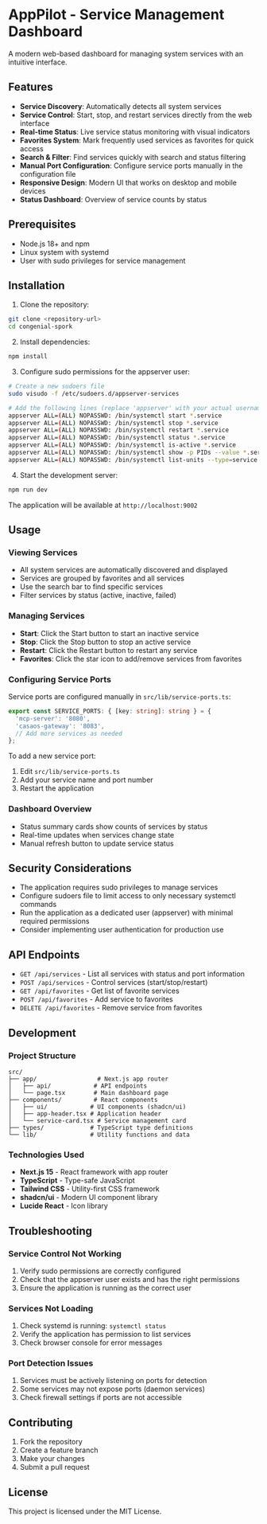 # AppPilot - Service Management Dashboard

A modern web-based dashboard for managing system services with an intuitive interface.

## Features

- **Service Discovery**: Automatically detects all system services
- **Service Control**: Start, stop, and restart services directly from the web interface
- **Real-time Status**: Live service status monitoring with visual indicators
- **Favorites System**: Mark frequently used services as favorites for quick access
- **Search & Filter**: Find services quickly with search and status filtering
- **Manual Port Configuration**: Configure service ports manually in the configuration file
- **Responsive Design**: Modern UI that works on desktop and mobile devices
- **Status Dashboard**: Overview of service counts by status

## Prerequisites

- Node.js 18+ and npm
- Linux system with systemd
- User with sudo privileges for service management

## Installation

1. Clone the repository:
```bash
git clone <repository-url>
cd congenial-spork
```

2. Install dependencies:
```bash
npm install
```

3. Configure sudo permissions for the appserver user:
```bash
# Create a new sudoers file
sudo visudo -f /etc/sudoers.d/appserver-services

# Add the following lines (replace 'appserver' with your actual username):
appserver ALL=(ALL) NOPASSWD: /bin/systemctl start *.service
appserver ALL=(ALL) NOPASSWD: /bin/systemctl stop *.service
appserver ALL=(ALL) NOPASSWD: /bin/systemctl restart *.service
appserver ALL=(ALL) NOPASSWD: /bin/systemctl status *.service
appserver ALL=(ALL) NOPASSWD: /bin/systemctl is-active *.service
appserver ALL=(ALL) NOPASSWD: /bin/systemctl show -p PIDs --value *.service
appserver ALL=(ALL) NOPASSWD: /bin/systemctl list-units --type=service --all --no-pager --plain
```

4. Start the development server:
```bash
npm run dev
```

The application will be available at `http://localhost:9002`

## Usage

### Viewing Services
- All system services are automatically discovered and displayed
- Services are grouped by favorites and all services
- Use the search bar to find specific services
- Filter services by status (active, inactive, failed)

### Managing Services
- **Start**: Click the Start button to start an inactive service
- **Stop**: Click the Stop button to stop an active service
- **Restart**: Click the Restart button to restart any service
- **Favorites**: Click the star icon to add/remove services from favorites

### Configuring Service Ports
Service ports are configured manually in `src/lib/service-ports.ts`:

```typescript
export const SERVICE_PORTS: { [key: string]: string } = {
  'mcp-server': '8080',
  'casaos-gateway': '8083',
  // Add more services as needed
};
```

To add a new service port:
1. Edit `src/lib/service-ports.ts`
2. Add your service name and port number
3. Restart the application

### Dashboard Overview
- Status summary cards show counts of services by status
- Real-time updates when services change state
- Manual refresh button to update service status

## Security Considerations

- The application requires sudo privileges to manage services
- Configure sudoers file to limit access to only necessary systemctl commands
- Run the application as a dedicated user (appserver) with minimal required permissions
- Consider implementing user authentication for production use

## API Endpoints

- `GET /api/services` - List all services with status and port information
- `POST /api/services` - Control services (start/stop/restart)
- `GET /api/favorites` - Get list of favorite services
- `POST /api/favorites` - Add service to favorites
- `DELETE /api/favorites` - Remove service from favorites

## Development

### Project Structure
```
src/
├── app/                 # Next.js app router
│   ├── api/            # API endpoints
│   └── page.tsx        # Main dashboard page
├── components/         # React components
│   ├── ui/            # UI components (shadcn/ui)
│   ├── app-header.tsx # Application header
│   └── service-card.tsx # Service management card
├── types/             # TypeScript type definitions
└── lib/               # Utility functions and data
```

### Technologies Used
- **Next.js 15** - React framework with app router
- **TypeScript** - Type-safe JavaScript
- **Tailwind CSS** - Utility-first CSS framework
- **shadcn/ui** - Modern UI component library
- **Lucide React** - Icon library

## Troubleshooting

### Service Control Not Working
1. Verify sudo permissions are correctly configured
2. Check that the appserver user exists and has the right permissions
3. Ensure the application is running as the correct user

### Services Not Loading
1. Check systemd is running: `systemctl status`
2. Verify the application has permission to list services
3. Check browser console for error messages

### Port Detection Issues
1. Services must be actively listening on ports for detection
2. Some services may not expose ports (daemon services)
3. Check firewall settings if ports are not accessible

## Contributing

1. Fork the repository
2. Create a feature branch
3. Make your changes
4. Submit a pull request

## License

This project is licensed under the MIT License.
